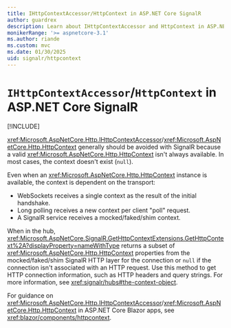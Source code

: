 ```yaml
---
title: IHttpContextAccessor/HttpContext in ASP.NET Core SignalR
author: guardrex
description: Learn about IHttpContextAccessor and HttpContext in ASP.NET Core SignalR.
monikerRange: '>= aspnetcore-3.1'
ms.author: riande
ms.custom: mvc
ms.date: 01/30/2025
uid: signalr/httpcontext
---
```

# `IHttpContextAccessor`/`HttpContext` in ASP.NET Core SignalR

[!INCLUDE[](~/includes/not-latest-version-without-not-supported-content.md)]

<xref:Microsoft.AspNetCore.Http.IHttpContextAccessor>/<xref:Microsoft.AspNetCore.Http.HttpContext> generally should be avoided with SignalR because a valid <xref:Microsoft.AspNetCore.Http.HttpContext> isn't always available. In most cases, the context doesn't exist (`null`).

Even when an <xref:Microsoft.AspNetCore.Http.HttpContext> instance is available, the context is dependent on the transport:

* WebSockets receives a single context as the result of the initial handshake.
* Long polling receives a new context per client "poll" request.
* A SignalR service receives a mocked/faked/shim context.

When in the hub, <xref:Microsoft.AspNetCore.SignalR.GetHttpContextExtensions.GetHttpContext%2A?displayProperty=nameWithType> returns a subset of <xref:Microsoft.AspNetCore.Http.HttpContext> properties from the mocked/faked/shim SignalR HTTP layer for the connection or `null` if the connection isn't associated with an HTTP request. Use this method to get HTTP connection information, such as HTTP headers and query strings. For more information, see <xref:signalr/hubs#the-context-object>.

For guidance on <xref:Microsoft.AspNetCore.Http.IHttpContextAccessor>/<xref:Microsoft.AspNetCore.Http.HttpContext> in ASP.NET Core Blazor apps, see <xref:blazor/components/httpcontext>.
